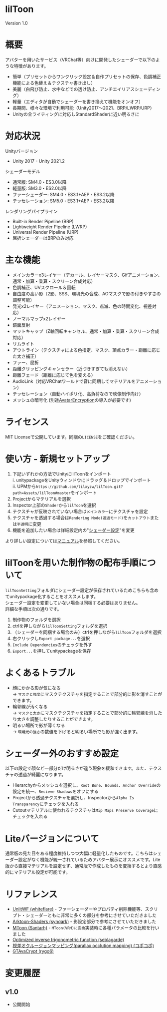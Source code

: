 # lilToon
Version 1.0

# 概要
アバターを用いたサービス（VRChat等）向けに開発したシェーダーで以下のような特徴があります。
- 簡単（プリセットからワンクリック設定＆自作プリセットの保存、色調補正機能による色替え＆テクスチャ書き出し）
- 美麗（白飛び防止、水中などでの透け防止、アンチエイリアスシェーディング）
- 軽量（エディタが自動でシェーダーを書き換えて機能をオンオフ）
- 長期間、様々な環境で利用可能（Unity2017～2021、BRP/LWRP/URP）
- Unityの全ライティングに対応しStandardShaderに近い明るさに

# 対応状況
Unityバージョン
- Unity 2017 - Unity 2021.2

シェーダーモデル
- 通常版: SM4.0・ES3.0以降
- 軽量版: SM3.0・ES2.0以降
- ファーシェーダー: SM4.0・ES3.1+AEP・ES3.2以降
- テッセレーション: SM5.0・ES3.1+AEP・ES3.2以降

レンダリングパイプライン
- Built-in Render Pipeline (BRP)
- Lightweight Render Pipeline (LWRP)
- Universal Render Pipeline (URP)
- 屈折シェーダーはBRPのみ対応

# 主な機能
- メインカラーx3レイヤー（デカール、レイヤーマスク、Gifアニメーション、通常・加算・乗算・スクリーン合成対応）
- 色調補正、UVスクロール＆回転
- 自由度の高い影（2影、SSS、環境光の合成、AOマスクで影の付きやすさの調整可能）
- 発光x2レイヤー（アニメーション、マスク、点滅、色の時間変化、視差対応）
- ノーマルマップx2レイヤー
- 鏡面反射
- マットキャップ（Z軸回転キャンセル、通常・加算・乗算・スクリーン合成対応）
- リムライト
- アウトライン（テクスチャによる色指定、マスク、頂点カラー・距離に応じた太さ補正）
- ファー、屈折
- 距離クリッピングキャンセラー（近づきすぎても消えない）
- 距離フェード（距離に応じて色を変える）
- AudioLink（対応VRChatワールドで音に同期してマテリアルをアニメーション）
- テッセレーション（自動ハイポリ化、高負荷なので映像制作向け）
- メッシュの暗号化 (別途[AvatarEncryption](https://github.com/lilxyzw/AvaterEncryption)の導入が必要です)

# ライセンス
MIT Licenseで公開しています。同梱の`LICENSE`をご確認ください。

# 使い方 - 新規セットアップ
1. 下記いずれかの方法でUnityにlilToonをインポート  
    i. unitypackageをUnityウィンドウにドラッグ＆ドロップでインポート  
    ii. UPMから```https://github.com/lilxyzw/lilToon.git?path=Assets/lilToon#master```をインポート  
2. Projectからマテリアルを選択
3. Inspector上部の`Shader`から`lilToon`を選択
4. テクスチャが反映されていない場合は`メインカラー`にテクスチャを設定
5. テクスチャを透過する場合は`Rendering Mode(透過モード)`を`カットアウト`または`半透明`に変更
6. 機能を追加したい場合は詳細設定内の"[シェーダー設定](https://github.com/lilxyzw/lilToon/blob/master/Assets/lilToon/MANUAL_JP.md#シェーダー設定)"を変更

より詳しい設定については[マニュアル](https://github.com/lilxyzw/lilToon/blob/master/Assets/lilToon/MANUAL_JP.md)を参照してください。

# lilToonを用いた制作物の配布手順について
`lilToonSetting`フォルダにシェーダー設定が保存されているためこちらも含めてunitypackage化することをオススメします。  
シェーダー設定を変更していない場合は同梱する必要はありません。  
詳細な手順は次の通りです。
1. 制作物のフォルダを選択
2. ctrlを押しながら`lilToonSetting`フォルダを選択
3. （シェーダーを同梱する場合のみ）ctrlを押しながら`lilToon`フォルダを選択
4. 右クリックし`Export package...`を選択
5. `Include Dependencies`のチェックを外す
6. `Export...`を押してunitypackageを保存

# よくあるトラブル
- 顔にかかる影が気になる  
  → `マスクと強度`にマスクテクスチャを指定することで部分的に影を消すことができます。
- 輪郭線が汚くなる  
  → `マスクと太さ`にマスクテクスチャを指定することで部分的に輪郭線を消したり太さを調整したりすることができます。
- 明るい場所で影が薄くなる  
  → `環境光の強さ`の数値を下げると明るい場所でも影が強く出ます。

# シェーダー外のおすすめ設定
以下の設定で顔など一部分だけ明るさが違う現象を緩和できます。また、テクスチャの透過が綺麗になります。
- Hierarchyからメッシュを選択し、`Root Bone`、`Bounds`、`Anchor Override`の設定を統一、`Recieve Shadows`をオフにする
- Projectから透過テクスチャを選択し、Inspectorから`Alpha Is Transparency`にチェックを入れる
- Cutoutマテリアルに使われるテクスチャは`Mip Maps Preserve Coverage`にチェックを入れる

# Liteバージョンについて
通常版の見た目をある程度維持しつつ大幅に軽量化したものです。こちらはシェーダー設定がなく機能が統一されているためアバター展示にオススメです。Lite版から直接マテリアルを設定せず、通常版で作成したものを変換するとより直感的にマテリアル設定が可能です。

# リファレンス
- [UnlitWF (whiteflare)](https://github.com/whiteflare/Unlit_WF_ShaderSuite) - ファーシェーダーやプロパティ削除機能等、スクリプト・シェーダーともに非常に多くの部分を参考にさせていただきました
- [Arktoon-Shaders (synqark)](https://github.com/synqark/Arktoon-Shaders) - 影設定部分で参考にさせていただきました
- [MToon (Santarh)](https://github.com/Santarh/MToon) - `MToon(VRM)に変換`実装時に各種パラメータの比較を行いました
- [Optimized inverse trigonometric function (seblagarde)](https://seblagarde.wordpress.com/2014/12/01/inverse-trigonometric-functions-gpu-optimization-for-amd-gcn-architecture/)
- [視差オクルージョンマッピング(parallax occlution mapping) (コポコポ)](https://coposuke.hateblo.jp/entry/2019/01/20/043042)
- [GTAvaCrypt (rygo6)](https://github.com/rygo6/GTAvaCrypt)

# 変更履歴
## v1.0
- 公開開始